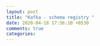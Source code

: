 ```yaml
---
layout: post
title: "Kafka - schema registry "
date: 2020-04-18 17:56:10 +0530
comments: true
categories: 
---
```

